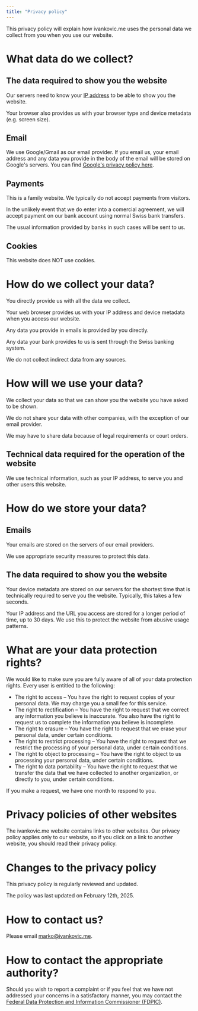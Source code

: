 ```yaml
---
title: "Privacy policy"
---
```

This privacy policy will explain how ivankovic.me uses the personal data we
collect from you when you use our website.

# What data do we collect?

## The data required to show you the website

Our servers need to know your [IP address](https://en.wikipedia.org/wiki/IP_address)
to be able to show you the website.

Your browser also provides us with your browser type and device metadata
(e.g. screen size).

## Email

We use Google/Gmail as our email provider. If you email us, your email address and
any data you provide in the body of the email will be stored on Google's servers.
You can find [Google's privacy policy here](https://policies.google.com/privacy).

## Payments

This is a family website. We typically do not accept payments from visitors.

In the unlikely event that we do enter into a comercial agreement, we will accept
payment on our bank account using normal Swiss bank transfers.

The usual information provided by banks in such cases will be sent to us.

## Cookies

This website does NOT use cookies.

# How do we collect your data?

You directly provide us with all the data we collect.

Your web browser provides us with your IP address and device metadata when you
access our website.

Any data you provide in emails is provided by you directly.

Any data your bank provides to us is sent through the Swiss banking system.

We do not collect indirect data from any sources.

# How will we use your data?

We collect your data so that we can show you the website you have asked to be shown.

We do not share your data with other companies, with the exception of our email
provider.

We may have to share data because of legal requirements or court orders.

## Technical data required for the operation of the website

We use technical information, such as your IP address, to serve you and other users
this website.

# How do we store your data?

## Emails

Your emails are stored on the servers of our email providers.

We use appropriate security measures to protect this data.

## The data required to show you the website

Your device metadata are stored on our servers for the shortest time that is
technically required to serve you the website. Typically, this takes a few seconds.

Your IP address and the URL you access are stored for a longer period of time,
up to 30 days. We use this to protect the website from abusive usage patterns.

# What are your data protection rights?

We would like to make sure you are fully aware of all of your data protection
rights. Every user is entitled to the following:

*   The right to access – You have the right to request copies of your personal
    data. We may charge you a small fee for this service.
*   The right to rectification – You have the right to request that we correct
    any information you believe is inaccurate. You also have the right to request
    us to complete the information you believe is incomplete.
*   The right to erasure – You have the right to request that we erase your
    personal data, under certain conditions.
*   The right to restrict processing – You have the right to request that
    we restrict the processing of your personal data, under certain conditions.
*   The right to object to processing – You have the right to object to us
    processing your personal data, under certain conditions.
*   The right to data portability – You have the right to request that we
    transfer the data that we have collected to another organization, or
    directly to you, under certain conditions.

If you make a request, we have one month to respond to you.

# Privacy policies of other websites

The ivankovic.me website contains links to other websites. Our privacy policy
applies only to our website, so if you click on a link to another website, you
should read their privacy policy.

# Changes to the privacy policy

This privacy policy is regularly reviewed and updated.

The policy was last updated on February 12th, 2025.

# How to contact us?

Please email marko@ivankovic.me.

# How to contact the appropriate authority?

Should you wish to report a complaint or if you feel that we have not addressed
your concerns in a satisfactory manner, you may contact the
[Federal Data Protection and Information Commissioner (FDPIC)](https://www.edoeb.admin.ch/edoeb/en/home.html).
